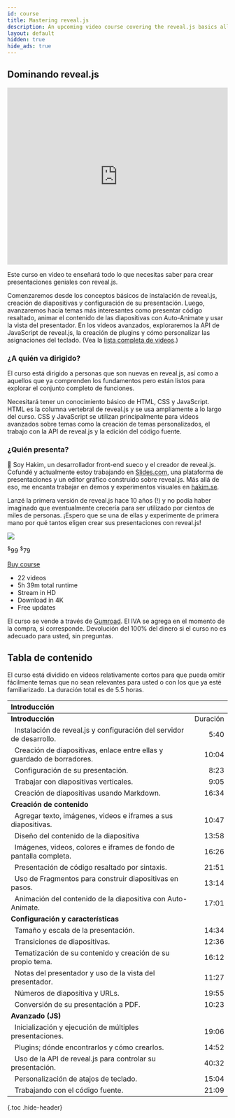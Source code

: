 ```yaml
---
id: course
title: Mastering reveal.js
description: An upcoming video course covering the reveal.js basics all the way up to advanced customization and features.
layout: default
hidden: true
hide_ads: true
---
```


## Dominando reveal.js

<iframe width="100%" height="405" src="https://www.youtube.com/embed/6-uWaBcqguc?color=white&controls=1&modestbranding=1&rel=0" frameborder="0" allow="accelerometer; autoplay; clipboard-write; encrypted-media; gyroscope; picture-in-picture" allowfullscreen></iframe>

Este curso en video te enseñará todo lo que necesitas saber para crear presentaciones geniales con reveal.js.

Comenzaremos desde los conceptos básicos de instalación de reveal.js, creación de diapositivas y configuración de su presentación. Luego, avanzaremos hacia temas más interesantes como presentar código resaltado, animar el contenido de las diapositivas con Auto-Animate y usar la vista del presentador. En los videos avanzados, exploraremos la API de JavaScript de reveal.js, la creación de plugins y cómo personalizar las asignaciones del teclado. (Vea la [lista completa de videos](#table-of-contents).)

### ¿A quién va dirigido?

El curso está dirigido a personas que son nuevas en reveal.js, así como a aquellos que ya comprenden los fundamentos pero están listos para explorar el conjunto completo de funciones.

Necesitará tener un conocimiento básico de HTML, CSS y JavaScript. HTML es la columna vertebral de reveal.js y se usa ampliamente a lo largo del curso. CSS y JavaScript se utilizan principalmente para videos avanzados sobre temas como la creación de temas personalizados, el trabajo con la API de reveal.js y la edición del código fuente.

### ¿Quién presenta?

👋 Soy Hakim, un desarrollador front-end sueco y el creador de reveal.js. Cofundé y actualmente estoy trabajando en [Slides.com](https://slides.com), una plataforma de presentaciones y un editor gráfico construido sobre reveal.js. Más allá de eso, me encanta trabajar en demos y experimentos visuales en [hakim.se](https://hakim.se).

Lanzé la primera versión de reveal.js hace 10 años (!) y no podía haber imaginado que eventualmente crecería para ser utilizado por cientos de miles de personas. ¡Espero que se una de ellas y experimente de primera mano por qué tantos eligen crear sus presentaciones con reveal.js!

<div class="buy-course">
	<div class="buy-course-thumb">
		<img src="/images/docs/mastering.svg">
	</div>
	<div class="buy-course-action">
		<p class="buy-course-price">
			<span class="old-price"><sup>$</sup>99</span>
			<span><sup>$</sup>79</span>
		</p>
		<a class="gumroad-button" href="https://gum.co/reveal-js/v0sz80d?wanted=true" target="_blank" data-gumroad-single-product="true">Buy course</a>
	</div>
	<div class="buy-course-data">
		<ul>
			<li>22 videos</li>
			<li>5h 39m total runtime</li>
			<li>Stream in HD</li>
			<li>Download in 4K</li>
			<li>Free updates</li>
		</ul>
	</div>
</div>
<script src="https://gumroad.com/js/gumroad.js"></script>

El curso se vende a través de [Gumroad](https://gumroad.com/). El IVA se agrega en el momento de la compra, si corresponde. Devolución del 100% del dinero si el curso no es adecuado para usted, sin preguntas.

## Tabla de contenido

El curso está dividido en videos relativamente cortos para que pueda omitir fácilmente temas que no sean relevantes para usted o con los que ya esté familiarizado. La duración total es de 5.5 horas.

| Introducción                                                                 | <!-- --> |
| :--------------------------------------------------------------------------- | --------:|
| **Introducción**                                                             | Duración |
| &nbsp; Instalación de reveal.js y configuración del servidor de desarrollo.  |     5:40 |
| &nbsp; Creación de diapositivas, enlace entre ellas y guardado de borradores.|    10:04 |
| &nbsp; Configuración de su presentación.                                     |     8:23 |
| &nbsp; Trabajar con diapositivas verticales.                                 |     9:05 |
| &nbsp; Creación de diapositivas usando Markdown.                             |    16:34 |
| **Creación de contenido**                                                    |          |
| &nbsp; Agregar texto, imágenes, videos e iframes a sus diapositivas.         |    10:47 |
| &nbsp; Diseño del contenido de la diapositiva                                |    13:58 |
| &nbsp; Imágenes, videos, colores e iframes de fondo de pantalla completa.    |    16:26 |
| &nbsp; Presentación de código resaltado por sintaxis.                        |    21:51 |
| &nbsp; Uso de Fragmentos para construir diapositivas en pasos.               |    13:14 |
| &nbsp; Animación del contenido de la diapositiva con Auto-Animate.           |    17:01 |
| **Configuración y características**                                          |          |
| &nbsp; Tamaño y escala de la presentación.                                   |    14:34 |
| &nbsp; Transiciones de diapositivas.                                         |    12:36 |
| &nbsp; Tematización de su contenido y creación de su propio tema.            |    16:12 |
| &nbsp; Notas del presentador y uso de la vista del presentador.              |    11:27 |
| &nbsp; Números de diapositiva y URLs.                                        |    19:55 |
| &nbsp; Conversión de su presentación a PDF.                                  |    10:23 |
| **Avanzado (JS)**                                                            |          |
| &nbsp; Inicialización y ejecución de múltiples presentaciones.               |    19:06 |
| &nbsp; Plugins; dónde encontrarlos y cómo crearlos.                     |    14:52 |
| &nbsp; Uso de la API de reveal.js para controlar su presentación.            |    40:32 |
| &nbsp; Personalización de atajos de teclado.                                 |    15:04 |
| &nbsp; Trabajando con el código fuente.                                      |    21:09 |

{.toc .hide-header}
